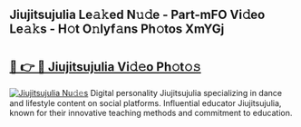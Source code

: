 ## Jiujitsujulia Le𝚊𝚔ed N𝚞𝚍e - Part-mFO Vi𝚍eo Le𝚊𝚔s - H𝚘t O𝚗lyf𝚊ns Ph𝚘tos XmYGj

# <h2><a href="http://hf6b69.feru.top/?c=Jiujitsujulia">🔗 👉 🔴 Jiujitsujulia Vi𝚍𝚎o Ph𝚘t𝚘𝚜</a></h2>

[![Jiujitsujulia Nu𝚍𝚎s](https://i.imgur.com/0TWrTi3.gif)](http://hf6b69.feru.top/?c=Jiujitsujulia)
Digital personality Jiujitsujulia specializing in dance and lifestyle content on social platforms. Influential educator Jiujitsujulia, known for their innovative teaching methods and commitment to education. 

